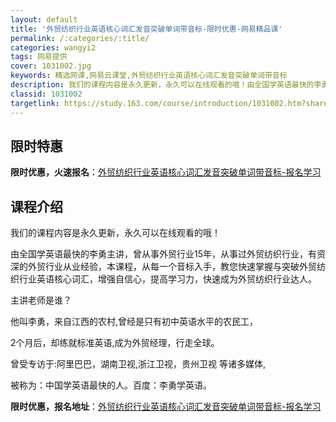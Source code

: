 ```yaml
---
layout: default
title: '外贸纺织行业英语核心词汇发音突破单词带音标-限时优惠-网易精品课'
permalink: /:categories/:title/
categories: wangyi2
tags: 网易提供
cover: 1031002.jpg
keywords: 精选网课,网易云课堂,外贸纺织行业英语核心词汇发音突破单词带音标
description: 我们的课程内容是永久更新，永久可以在线观看的哦！由全国学英语最快的李勇主讲，曾从事外贸行业15年，从事过外贸纺织行业，有
classid: 1031002
targetlink: https://study.163.com/course/introduction/1031002.htm?share=1&shareId=1025206652&utm_campaign=share&utm_medium=iphoneShare&utm_source=&utm_u=1025206652
---
```


## 限时特惠

**限时优惠，火速报名**：[外贸纺织行业英语核心词汇发音突破单词带音标-报名学习](https://study.163.com/course/introduction/1031002.htm?share=1&shareId=1025206652&utm_campaign=share&utm_medium=iphoneShare&utm_source=&utm_u=1025206652)

## 课程介绍

我们的课程内容是永久更新，永久可以在线观看的哦！

由全国学英语最快的李勇主讲，曾从事外贸行业15年，从事过外贸纺织行业，有资深的外贸行业从业经验，本课程，从每一个音标入手，教您快速掌握与突破外贸纺织行业英语核心词汇，增强自信心，提高学习力，快速成为外贸纺织行业达人。

主讲老师是谁？

他叫李勇，来自江西的农村,曾经是只有初中英语水平的农民工，

2个月后，却练就标准英语,成为外贸经理，行走全球。

曾受专访于:阿里巴巴，湖南卫视,浙江卫视，贵州卫视 等诸多媒体, 

被称为：中国学英语最快的人。百度：李勇学英语。

**限时优惠，报名地址**：[外贸纺织行业英语核心词汇发音突破单词带音标-报名学习](https://study.163.com/course/introduction/1031002.htm?share=1&shareId=1025206652&utm_campaign=share&utm_medium=iphoneShare&utm_source=&utm_u=1025206652)


